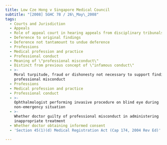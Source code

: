 ```yaml
---
title: Low Cze Hong v Singapore Medical Council
subtitle: "[2008] SGHC 78 / 26\_May\_2008"
tags:
  - Courts and Jurisdiction
  - Appeals
  - Role of appeal court in hearing appeals from disciplinary tribunals
  - Deference to original findings
  - Deference not tantamount to undue deference
  - Professions
  - Medical profession and practice
  - Professional conduct
  - Meaning of \"professional misconduct\"
  - Distinct from previous concept of \"infamous conduct\"
  - >-
    Moral turpitude, fraud or dishonesty not necessary to support finding of
    professional misconduct
  - Professions
  - Medical profession and practice
  - Professional conduct
  - >-
    Ophthalmologist performing invasive procedure on blind eye during
    non-emergency situation
  - >-
    Whether doctor guilty of professional misconduct in administering
    inappropriate treatment
  - Whether doctor obtaining informed consent
  - 'Section 45(1)(d) Medical Registration Act (Cap 174, 2004 Rev Ed)'

---
```


